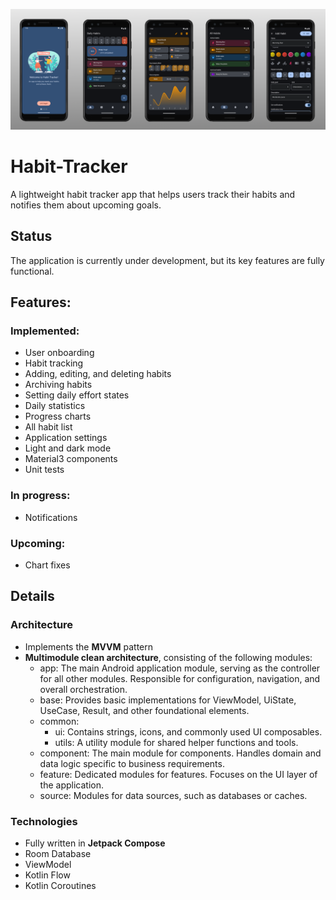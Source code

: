 ![Main_Screen](./images/Habit_tracker.png)
# Habit-Tracker
A lightweight habit tracker app that helps users track their habits and notifies them about upcoming goals.
## Status
The application is currently under development, but its key features are fully functional.
## Features:
### Implemented:
- User onboarding
- Habit tracking
- Adding, editing, and deleting habits
- Archiving habits
- Setting daily effort states
- Daily statistics
- Progress charts
- All habit list
- Application settings
- Light and dark mode
- Material3 components
- Unit tests
### In progress:
- Notifications
### Upcoming:
- Chart fixes

## Details
### Architecture
- Implements the **MVVM** pattern
- **Multimodule clean architecture**, consisting of the following modules:
  - app: The main Android application module, serving as the controller for all other modules. Responsible for configuration, navigation, and overall orchestration.
  - base: Provides basic implementations for ViewModel, UiState, UseCase, Result, and other foundational elements.
  - common:
    - ui: Contains strings, icons, and commonly used UI composables.
    - utils: A utility module for shared helper functions and tools.
  - component: The main module for components. Handles domain and data logic specific to business requirements.
  - feature: Dedicated modules for features. Focuses on the UI layer of the application.
  - source: Modules for data sources, such as databases or caches.
### Technologies
- Fully written in **Jetpack Compose**
- Room Database
- ViewModel
- Kotlin Flow
- Kotlin Coroutines
  
